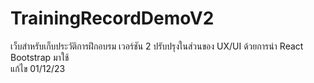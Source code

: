 # TrainingRecordDemoV2
เว็บสำหรับเก็บประวัติการฝึกอบรม เวอร์ชัน 2 ปรับปรุงในส่วนของ UX/UI ด้วยการนำ React Bootstrap มาใช้  
แก้ไข 01/12/23